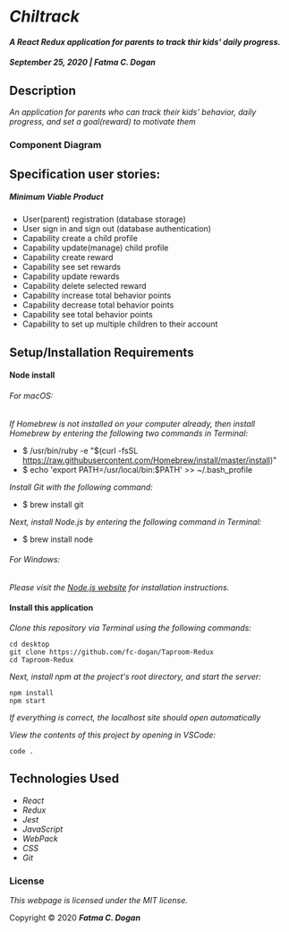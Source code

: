 # _Chiltrack_

#### _A React Redux application for parents to track thir kids' daily progress._ 

#### _September 25, 2020 | Fatma C. Dogan_

## Description

_An application for parents who can track their kids’ behavior, daily progress, and set a goal(reward) to motivate them_


### Component Diagram

<!-- <img src="tap-room diagram.jpg" width="550px" /> -->

## Specification user stories:



##### Minimum Viable Product

* User(parent) registration (database storage)
* User sign in and sign out (database authentication)
* Capability create a child profile
* Capability update(manage) child profile
* Capability create reward
* Capability see set rewards
* Capability update rewards
* Capability delete selected reward
* Capability increase total behavior points
* Capability decrease total behavior points
* Capability see total behavior points
* Capability to set up multiple children to their account


## Setup/Installation Requirements

#### Node install

###### For macOS:
_If Homebrew is not installed on your computer already, then install Homebrew by entering the following two commands in Terminal:_
* $ /usr/bin/ruby -e "$(curl -fsSL https://raw.githubusercontent.com/Homebrew/install/master/install)"
* $ echo 'export PATH=/usr/local/bin:$PATH' >> ~/.bash_profile

_Install Git with the following command:_
* $ brew install git

_Next, install Node.js by entering the following command in Terminal:_
* $ brew install node

###### For Windows:
_Please visit the [Node.js website](https://nodejs.org/en/download/) for installation instructions._

#### Install this application

_Clone this repository via Terminal using the following commands:_
```
cd desktop
git clone https://github.com/fc-dogan/Taproom-Redux
cd Taproom-Redux
```

_Next, install npm at the project's root directory, and start the server:_
```
npm install
npm start
```

_If everything is correct, the localhost site should open automatically_

_View the contents of this project by opening in VSCode:_
```
code .
```


## Technologies Used

* _React_
* _Redux_
* _Jest_
* _JavaScript_
* _WebPack_
* _CSS_
* _Git_

### License

*This webpage is licensed under the MIT license.*

Copyright &copy; 2020 **_Fatma C. Dogan_**